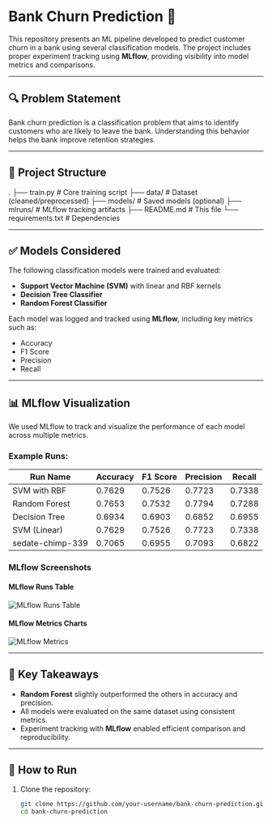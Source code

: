 # Bank Churn Prediction 🏦

This repository presents an ML pipeline developed to predict customer churn in a bank using several classification models. The project includes proper experiment tracking using **MLflow**, providing visibility into model metrics and comparisons.

---

## 🔍 Problem Statement

Bank churn prediction is a classification problem that aims to identify customers who are likely to leave the bank. Understanding this behavior helps the bank improve retention strategies.

---

## 📁 Project Structure

.
├── train.py # Core training script
├── data/ # Dataset (cleaned/preprocessed)
├── models/ # Saved models (optional)
├── mlruns/ # MLflow tracking artifacts
├── README.md # This file
└── requirements.txt # Dependencies

---

## ✅ Models Considered

The following classification models were trained and evaluated:

- **Support Vector Machine (SVM)** with linear and RBF kernels  
- **Decision Tree Classifier**  
- **Random Forest Classifier**

Each model was logged and tracked using **MLflow**, including key metrics such as:

- Accuracy
- F1 Score
- Precision
- Recall

---

## 📊 MLflow Visualization

We used MLflow to track and visualize the performance of each model across multiple metrics.

### Example Runs:

| Run Name            | Accuracy | F1 Score | Precision | Recall |
|---------------------|----------|----------|-----------|--------|
| SVM with RBF        | 0.7629   | 0.7526   | 0.7723    | 0.7338 |
| Random Forest       | 0.7653   | 0.7532   | 0.7794    | 0.7288 |
| Decision Tree       | 0.6934   | 0.6903   | 0.6852    | 0.6955 |
| SVM (Linear)        | 0.7629   | 0.7526   | 0.7723    | 0.7338 |
| sedate-chimp-339    | 0.7065   | 0.6955   | 0.7093    | 0.6822 |

### MLflow Screenshots

#### MLflow Runs Table

![MLflow Runs Table](./ML%20flow%20.png)

#### MLflow Metrics Charts

![MLflow Metrics](./mlflow%20with%20visualization.png)

---

## 📌 Key Takeaways

- **Random Forest** slightly outperformed the others in accuracy and precision.
- All models were evaluated on the same dataset using consistent metrics.
- Experiment tracking with **MLflow** enabled efficient comparison and reproducibility.

---

## 🚀 How to Run

1. Clone the repository:

   ```bash
   git clone https://github.com/your-username/bank-churn-prediction.git
   cd bank-churn-prediction

